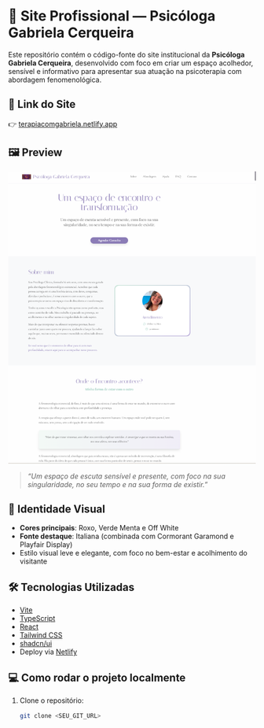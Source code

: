 # 🌿 Site Profissional — Psicóloga Gabriela Cerqueira

Este repositório contém o código-fonte do site institucional da **Psicóloga Gabriela Cerqueira**, desenvolvido com foco em criar um espaço acolhedor, sensível e informativo para apresentar sua atuação na psicoterapia com abordagem fenomenológica.

## 🔗 Link do Site

👉 [terapiacomgabriela.netlify.app](https://terapiacomgabriela.netlify.app/#abordagem)

## 🖼️ Preview

![Preview do site](./capa.png)

> *“Um espaço de escuta sensível e presente, com foco na sua singularidade, no seu tempo e na sua forma de existir.”*

## 🎨 Identidade Visual

- **Cores principais**: Roxo, Verde Menta e Off White
- **Fonte destaque**: Italiana (combinada com Cormorant Garamond e Playfair Display)
- Estilo visual leve e elegante, com foco no bem-estar e acolhimento do visitante

## 🛠️ Tecnologias Utilizadas

- [Vite](https://vitejs.dev/)
- [TypeScript](https://www.typescriptlang.org/)
- [React](https://reactjs.org/)
- [Tailwind CSS](https://tailwindcss.com/)
- [shadcn/ui](https://ui.shadcn.com/)
- Deploy via [Netlify](https://www.netlify.com/)

## 💻 Como rodar o projeto localmente

1. Clone o repositório:
   ```bash
   git clone <SEU_GIT_URL>
